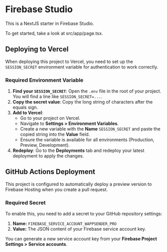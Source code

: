 
# Firebase Studio

This is a NextJS starter in Firebase Studio.

To get started, take a look at src/app/page.tsx.

## Deploying to Vercel

When deploying this project to Vercel, you need to set up the `SESSION_SECRET` environment variable for authentication to work correctly.

### Required Environment Variable

1.  **Find your `SESSION_SECRET`**: Open the `.env` file in the root of your project. You will find a line like `SESSION_SECRET=...`.
2.  **Copy the secret value**: Copy the long string of characters after the equals sign.
3.  **Add to Vercel**:
    *   Go to your project on Vercel.
    *   Navigate to **Settings > Environment Variables**.
    *   Create a new variable with the **Name** `SESSION_SECRET` and paste the copied string into the **Value** field.
    *   Ensure the variable is available for all environments (Production, Preview, Development).
4.  **Redeploy**: Go to the **Deployments** tab and redeploy your latest deployment to apply the changes.


## GitHub Actions Deployment

This project is configured to automatically deploy a preview version to Firebase Hosting when you create a pull request.

### Required Secret

To enable this, you need to add a secret to your GitHub repository settings:

1.  **Name:** `FIREBASE_SERVICE_ACCOUNT_WAPPSENDER_PRO`
2.  **Value:** The JSON content of your Firebase service account key.

You can generate a new service account key from your **Firebase Project Settings > Service accounts**.

